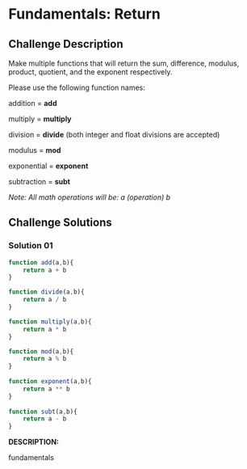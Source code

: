 # Fundamentals: Return

## Challenge Description

Make multiple functions that will return the sum, difference, modulus, product, quotient, and the exponent respectively.

Please use the following function names:

addition = **add**

multiply = **multiply**

division = **divide** (both integer and float divisions are accepted)

modulus = **mod**

exponential = **exponent**

subtraction = **subt**

*Note: All math operations will be:
  a (operation) b*

## Challenge Solutions

### Solution 01

```jsx
function add(a,b){
    return a + b
}

function divide(a,b){
    return a / b
}

function multiply(a,b){
    return a * b
}

function mod(a,b){
    return a % b 
}
   
function exponent(a,b){
    return a ** b
}
    
function subt(a,b){
    return a - b
}
```

**DESCRIPTION:**

fundamentals